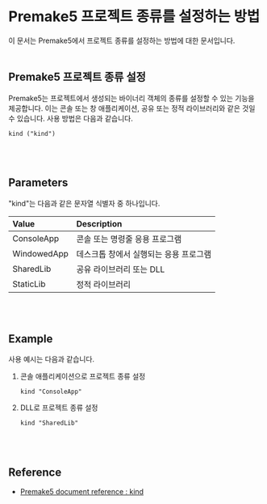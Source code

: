 # Premake5 프로젝트 종류를 설정하는 방법

이 문서는 Premake5에서 프로젝트 종류를 설정하는 방법에 대한 문서입니다.
<br><br>


## Premake5 프로젝트 종류 설정 

Premake5는 프로젝트에서 생성되는 바이너리 객체의 종류를 설정할 수 있는 기능을 제공합니다. 이는 콘솔 또는 창 애플리케이션, 공유 또는 정적 라이브러리와 같은 것일 수 있습니다. 사용 방법은 다음과 같습니다.

```
kind ("kind")
```

<br><br>


## Parameters

"kind"는 다음과 같은 문자열 식별자 중 하나입니다.

| Value | Description |
|:---|:---|
| ConsoleApp | 콘솔 또는 명령줄 응용 프로그램 |
| WindowedApp | 데스크톱 창에서 실행되는 응용 프로그램 |
| SharedLib | 공유 라이브러리 또는 DLL |
| StaticLib | 정적 라이브러리 |

<br><br>


## Example

사용 예시는 다음과 같습니다.

1. 콘솔 애플리케이션으로 프로젝트 종류 설정
   ```
   kind "ConsoleApp"
   ```
2. DLL로 프로젝트 종류 설정
   ```
   kind "SharedLib"
   ```
<br><br>


## Reference
- [Premake5 document reference : kind](https://premake.github.io/docs/kind/)